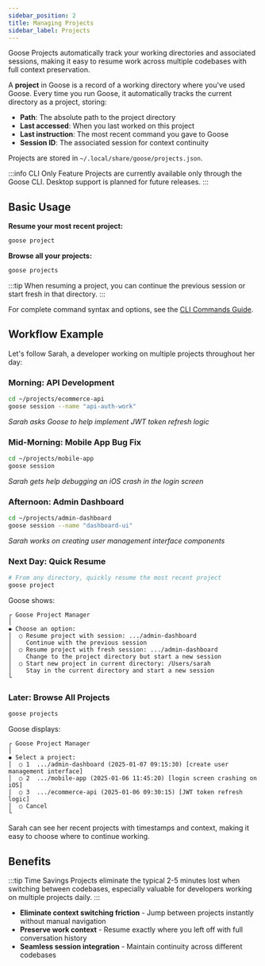 ```yaml
---
sidebar_position: 2
title: Managing Projects
sidebar_label: Projects
---
```


Goose Projects automatically track your working directories and associated sessions, making it easy to resume work across multiple codebases with full context preservation.

A **project** in Goose is a record of a working directory where you've used Goose. Every time you run Goose, it automatically tracks the current directory as a project, storing:

- **Path**: The absolute path to the project directory
- **Last accessed**: When you last worked on this project  
- **Last instruction**: The most recent command you gave to Goose
- **Session ID**: The associated session for context continuity

Projects are stored in `~/.local/share/goose/projects.json`.

:::info CLI Only Feature
Projects are currently available only through the Goose CLI. Desktop support is planned for future releases.
:::

## Basic Usage

**Resume your most recent project:**

```bash
goose project  
```

**Browse all your projects:**

```bash
goose projects  
```
:::tip
When resuming a project, you can continue the previous session or start fresh in that directory.
:::

For complete command syntax and options, see the [CLI Commands Guide](/docs/guides/goose-cli-commands#project).

## Workflow Example

Let's follow Sarah, a developer working on multiple projects throughout her day:

### Morning: API Development
```bash
cd ~/projects/ecommerce-api
goose session --name "api-auth-work"
```
*Sarah asks Goose to help implement JWT token refresh logic*

### Mid-Morning: Mobile App Bug Fix  
```bash
cd ~/projects/mobile-app
goose session
```
*Sarah gets help debugging an iOS crash in the login screen*

### Afternoon: Admin Dashboard
```bash
cd ~/projects/admin-dashboard  
goose session --name "dashboard-ui"
```
*Sarah works on creating user management interface components*

### Next Day: Quick Resume
```bash
# From any directory, quickly resume the most recent project
goose project
```

Goose shows:
```
┌ Goose Project Manager
│
◆ Choose an option:
│  ○ Resume project with session: .../admin-dashboard
│    Continue with the previous session
│  ○ Resume project with fresh session: .../admin-dashboard  
│    Change to the project directory but start a new session
│  ○ Start new project in current directory: /Users/sarah
│    Stay in the current directory and start a new session
└
```

### Later: Browse All Projects
```bash
goose projects
```

Goose displays:
```
┌ Goose Project Manager
│
◆ Select a project:
│  ○ 1  .../admin-dashboard (2025-01-07 09:15:30) [create user management interface]
│  ○ 2  .../mobile-app (2025-01-06 11:45:20) [login screen crashing on iOS]  
│  ○ 3  .../ecommerce-api (2025-01-06 09:30:15) [JWT token refresh logic]
│  ○ Cancel
└
```

Sarah can see her recent projects with timestamps and context, making it easy to choose where to continue working.

## Benefits

:::tip Time Savings
Projects eliminate the typical 2-5 minutes lost when switching between codebases, especially valuable for developers working on multiple projects daily.
:::

- **Eliminate context switching friction** - Jump between projects instantly without manual navigation
- **Preserve work context** - Resume exactly where you left off with full conversation history
- **Seamless session integration** - Maintain continuity across different codebases

